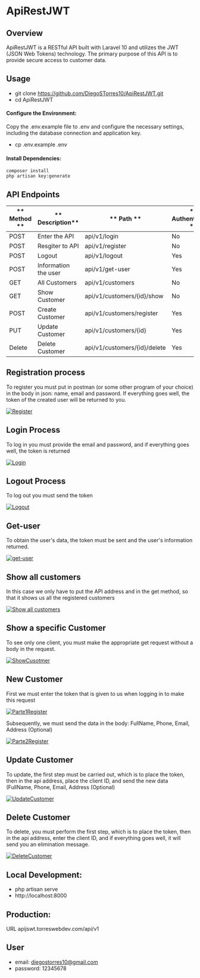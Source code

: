 # ApiRestJWT

## Overview

ApiRestJWT is a RESTful API built with Laravel 10 and utilizes the JWT (JSON Web Tokens) technology. The primary purpose of this API is to provide secure access to customer data.

## Usage

-   git clone https://github.com/DiegoSTorres10/ApiRestJWT.git
-   cd ApiRestJWT

#### Configure the Environment:

Copy the .env.example file to .env and configure the necessary settings, including the database connection and application key.

-   cp .env.example .env

#### Install Dependencies:

```
composer install
php artisan key:generate
```

## API Endpoints

| ** Method ** | ** Description**     | ** Path **                   | ** Authentication ** |
| ------------ | -------------------- | ---------------------------- | -------------------- |
| POST         | Enter the API        | api/v1/login                 | No                   |
| POST         | Resgiter to API      | api/v1/register              | No                   |
| POST         | Logout               | api/v1/logout                | Yes                  |
| POST         | Information the user | api/v1/get-user              | Yes                  |
| GET          | All Customers        | api/v1/customers             | No                   |
| GET          | Show Customer        | api/v1/customers/{id}/show   | No                   |
| POST         | Create Customer      | api/v1/customers/register    | Yes                  |
| PUT          | Update Customer      | api/v1/customers/{id}        | Yes                  |
| Delete       | Delete Customer      | api/v1/customers/{id}/delete | Yes                  |

## Registration process

To register you must put in postman (or some other program of your choice) in the body in json: name, email and password. If everything goes well, the token of the created user will be returned to you.

[![Register](https://raw.githubusercontent.com/DiegoSTorres10/ApiRestJWT/main/public/images/Register.png "Register")](https://raw.githubusercontent.com/DiegoSTorres10/ApiRestJWT/main/public/images/Register.png "Register")

## Login Process

To log in you must provide the email and password, and if everything goes well, the token is returned

[![Login](https://raw.githubusercontent.com/DiegoSTorres10/ApiRestJWT/main/public/images/Login.png "Login")](https://raw.githubusercontent.com/DiegoSTorres10/ApiRestJWT/main/public/images/Login.png "Login")

## Logout Process

To log out you must send the token

[![Logout](https://raw.githubusercontent.com/DiegoSTorres10/ApiRestJWT/main/public/images/Logout.png "Logout")](https://raw.githubusercontent.com/DiegoSTorres10/ApiRestJWT/main/public/images/Logout.png "Logout")

## Get-user

To obtain the user's data, the token must be sent and the user's information returned.

[![get-user](https://raw.githubusercontent.com/DiegoSTorres10/ApiRestJWT/main/public/images/Get-user.png "get-user")](https://raw.githubusercontent.com/DiegoSTorres10/ApiRestJWT/main/public/images/Get-user.png "get-user")

## Show all customers

In this case we only have to put the API address and in the get method, so that it shows us all the registered customers

[![Show all customers](https://raw.githubusercontent.com/DiegoSTorres10/ApiRestJWT/main/public/images/Customers.png "Show all customers")](https://raw.githubusercontent.com/DiegoSTorres10/ApiRestJWT/main/public/images/Customers.png "Show all customers")

## Show a specific Customer

To see only one client, you must make the appropriate get request without a body in the request.

[![ShowCusotmer](https://raw.githubusercontent.com/DiegoSTorres10/ApiRestJWT/main/public/images/ShowCustomer.png "ShowCusotmer")](https://raw.githubusercontent.com/DiegoSTorres10/ApiRestJWT/main/public/images/ShowCustomer.png "ShowCusotmer")

## New Customer

First we must enter the token that is given to us when logging in to make this request

[![Parte1Register](https://raw.githubusercontent.com/DiegoSTorres10/ApiRestJWT/main/public/images/Part1RegisterCustomer.png "Parte1Register")](https://raw.githubusercontent.com/DiegoSTorres10/ApiRestJWT/main/public/images/Part1RegisterCustomer.png "Parte1Register")

Subsequently, we must send the data in the body: FullName, Phone, Email, Address (Optional)

[![Parte2Register](https://raw.githubusercontent.com/DiegoSTorres10/ApiRestJWT/main/public/images/Part2RegisterCustomer.png "Parte2Register")](https://raw.githubusercontent.com/DiegoSTorres10/ApiRestJWT/main/public/images/Part2RegisterCustomer.png "Parte2Register")

## Update Customer

To update, the first step must be carried out, which is to place the token, then in the api address, place the client ID, and send the new data (FullName, Phone, Email, Address (Optional)

[![UpdateCustomer](https://raw.githubusercontent.com/DiegoSTorres10/ApiRestJWT/main/public/images/UpdateCustomer.png "UpdateCustomer")](https://raw.githubusercontent.com/DiegoSTorres10/ApiRestJWT/main/public/images/UpdateCustomer.png "UpdateCustomer")

## Delete Customer

To delete, you must perform the first step, which is to place the token, then in the api address, enter the client ID, and if everything goes well, it will send you an elimination message.

[![DeleteCustomer](https://raw.githubusercontent.com/DiegoSTorres10/ApiRestJWT/main/public/images/DeletedCustomer.png "DeleteCustomer")](https://raw.githubusercontent.com/DiegoSTorres10/ApiRestJWT/main/public/images/DeletedCustomer.png "DeleteCustomer")

## Local Development:

-   php artisan serve
-   http://localhost:8000

## Production:

URL apijswt.torreswebdev.com/api/v1 

## User

-   email: diegostorres10@gmail.com
-   password: 12345678
